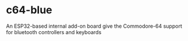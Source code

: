 # c64-blue
An ESP32-based internal add-on board give the Commodore-64 support for bluetooth controllers and keyboards
